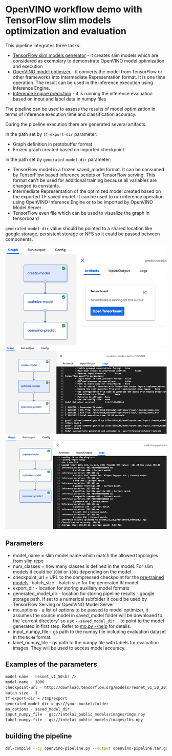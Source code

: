 # OpenVINO workflow demo with TensorFlow slim models optimization and evaluation


This pipeline integrates three tasks:

- [TensorFlow slim models generator](container/tf_slim.md) - it creates slim models which are considered as exemplary to 
demonstrate OpenVINO model optimization and execution
- [OpenVINO model optimizer](container/mo.md) - it converts the model 
from TensorFlow or other frameworks into Intermediate Representation format. 
It is one time operation. The result can be used in the inference execution using Inference Engine.
- [Inference Engine prediction](container/predict.md) - it is running the inference evaluation based on 
input and label data in numpy files

The pipeline can be used to assess the results of model optimization in terms of inference execution time and 
classification accuracy. 

During the pipeline execution there are generated several artifacts.
 
In the path set by `tf-export-dir` parameter:
- Graph definition in protobuffer format
- Frozen graph created based on imported checkpoint

In the path set by `generated-model-dir` parameter:
- TensorFlow model in a frozen saved_model format. It can be consumed by TensorFlow based inference scripts or TensorFlow 
serving. This format can't be used for additional training because all variables are changed to constants.
- Intermediate Representation of the optimized model created based on the exported TF saved model. It can be used to run 
inference operation 
using OpenVINO Inference Engine or to be imported by OpenVINO Model Server
- TensorFlow even file which can be used to visualize the graph in tensorboard

`generated-model-dir` value should be pointed to a shared location like google storage, persistent storage or NFS 
so it could be passed between components. 

![demo pipeline1](demo_pipeline1.png)
![demo pipeline2](demo_pipeline2.png)
![demo pipeline3](demo_pipeline3.png)
## Parameters

- model_name = slim model name which match the allowed topologies from 
[slim repo](https://github.com/tensorflow/models/blob/master/research/slim/nets/nets_factory.py)
- num_classes = how many classes is defined in the model. For slim models it could be `1000` or `1001` depending on the model
- checkpoint_url = URL to the compressed checkpoint for the [pre-trained models](https://github.com/tensorflow/models/tree/master/research/slim#pre-trained-models)
-batch_size - batch size for the generated IR model
- export_dir - location for storing auxiliary model formats
- generated_model_dir - location for storing pipeline results - google storage path. If set to a numerical subfolder 
 it could be used by TensorFlow Serving or OpenVINO Model Server 
- mo_options -  a list of options to be passed to model optimizer, it assumes the source model in saved_model folder
 will be downloaed to the 'current directory' so use `--saved_model_dir .` to point to the model generated in first step.
 Refer to [mo.py --help](container/mo.md) for details.
- input_numpy_file - gs path to the numpy file including evaluation dataset in the `NCHW` format.
- label_numpy_file - gs path to the numpy file with labels for evaluation images. They will be used to access model accuracy.

## Examples of the parameters

```bash
model-name - resnet_v1_50<br />
model-name - 1000
checkpoint-url - http://download.tensorflow.org/models/resnet_v1_50_2016_08_28.tar.gz
batch-size - 1
tf-export-dir = /tmp/export
generated-model-dir = gs://your-bucket/folder
mo_options - saved_model_dir .
input_numpy_file - gs://intelai_public_models/images/imgs.npy
label-numpy-file - gs://intelai_public_models/images/lbs.npy
```

## building the pipeline
```bash
dsl-compile --py openvino-pipeline.py --output openvino-pipeline.tar.gz

```

